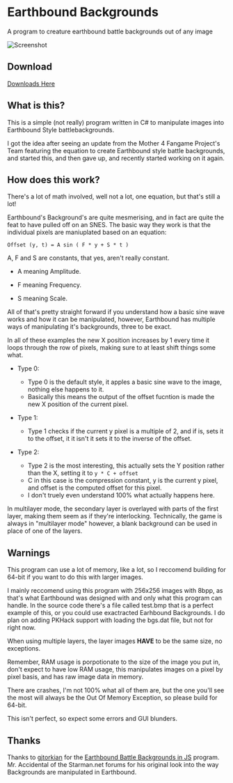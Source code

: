 # Earthbound Backgrounds
A program to creature earthbound battle backgrounds out of any image

![Screenshot](https://giant.gfycat.com/SecondhandQualifiedDragonfly.gif)

## Download

[Downloads Here](https://github.com/Sn0wCrack/EarthboundBackgrounds/releases)

## What is this?
This is a simple (not really) program written in C# to manipulate images into Earthbound Style battlebackgrounds.

I got the idea after seeing an update from the Mother 4 Fangame Project's Team featuring the equation to create Earthbound style battle backgrounds, and started this, and then gave up, and recently started working on it again.

## How does this work?

There's a lot of math involved, well not a lot, one equation, but that's still a lot!

Earthbound's Background's are quite mesmerising, and in fact are quite the feat to have pulled off on an SNES. The basic way they work is that the individual pixels are maniuplated based on an equation:

```Offset (y, t) = A sin ( F * y + S * t )```

A, F and S are constants, that yes, aren't really constant.

- A meaning Amplitude.

- F meaning Frequency.

- S meaning Scale.

All of that's pretty straight forward if you understand how a basic sine wave works and how it can be manipulated, however, Earthbound has multiple ways of manipulating it's backgrounds, three to be exact.

In all of these examples the new X position increases by 1 every time it loops through the row of pixels, making sure to at least shift things some what.

- Type 0:
  - Type 0 is the default style, it apples a basic sine wave to the image, nothing else happens to it.
  - Basically this means the output of the offset fucntion is made the new X position of the current pixel.

- Type 1:
  - Type 1 checks if the current y pixel is a multiple of 2, and if is, sets it to the offset, it it isn't it sets it to the inverse of the offset.
  
- Type 2:
  - Type 2 is the most interesting, this actually sets the Y position rather than the X, setting it to ```y * C + offset```
  - C in this case is the compression constant, y is the current y pixel, and offset is the computed offset for this pixel.
  - I don't truely even understand 100% what actually happens here.
  
  
In multilayer mode, the secondary layer is overlayed with parts of the first layer, making them seem as if they're interlocking. Technically, the game is always in "multilayer mode" however, a blank background can be used in place of one of the layers.

## Warnings
This program can use a lot of memory, like a lot, so I reccomend building for 64-bit if you want to do this with larger images.

I mainly reccomend using this program with 256x256 images with 8bpp, as that's what Earthbound was designed with and only what this program can handle. In the source code there's a file called test.bmp that is a perfect example of this, or you could use exactracted Earhbound Backgrounds. I do plan on adding PKHack support with loading the bgs.dat file, but not for right now.

When using multiple layers, the layer images **HAVE** to be the same size, no exceptions.

Remember, RAM usage is porpotionate to the size of the image you put in, don't expect to have low RAM usage, this manipulates images on a pixel by pixel basis, and has raw image data in memory.

There are crashes, I'm not 100% what all of them are, but the one you'll see the most will always be the Out Of Memory Exception, so please build for 64-bit.

This isn't perfect, so expect some errors and GUI blunders.

## Thanks

Thanks to [gjtorkian](https://github.com/gjtorikian) for the [Earthbound Battle Backgrounds in JS](https://github.com/gjtorikian/Earthbound-Battle-Backgrounds-JS) program.
Mr. Accidental of the Starman.net forums for his original look into the way Backgrounds are manipulated in Earthbound.
